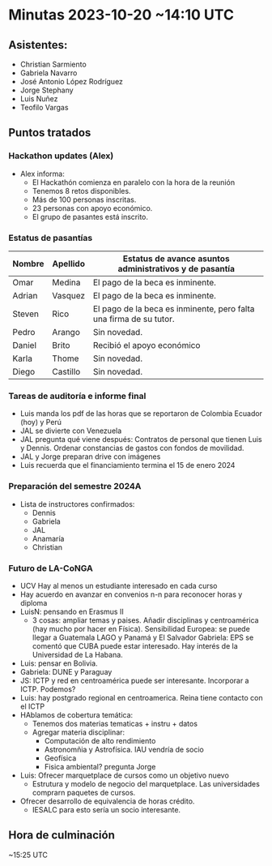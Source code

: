 # Minutas 2023-10-20 ~14:10 UTC

## Asistentes:
* Christian Sarmiento
* Gabriela Navarro
* José Antonio López Rodríguez
* Jorge Stephany
* Luis Nuñez
* Teofilo Vargas

## Puntos tratados


### Hackathon updates (Alex)
* Alex informa:
    - El Hackathón comienza en paralelo con la hora de la reunión
    - Tenemos 8 retos disponibles.
    - Más de 100 personas inscritas. 
    - 23 personas con apoyo económico.
    - El grupo de pasantes está inscrito.

### Estatus de pasantías

| Nombre | Apellido | Estatus de avance asuntos administrativos y de pasantía |
| --- | --- | --- |
| Omar | Medina | El pago de la beca es inminente. |
| Adrian | Vasquez | El pago de la beca es inminente. |
| Steven | Rico | El pago de la beca es inminente, pero falta una firma de su tutor. |
| Pedro | Arango | Sin novedad. |
| Daniel | Brito | Recibió el apoyo económico |
| Karla | Thome | Sin novedad. |
| Diego | Castillo | Sin novedad. |
    

### Tareas de auditoría e informe final

*  Luis manda los pdf de las horas que se reportaron de Colombia Ecuador (hoy) y Perú
* JAL se divierte con Venezuela
* JAL pregunta qué viene después: Contratos de personal que tienen Luis y Dennis. Ordenar constancias de gastos con fondos de movilidad. 
* JAL y Jorge preparan drive con imágenes
* Luis recuerda que el financiamiento termina el 15 de enero 2024

### Preparación del semestre 2024A
* Lista de instructores confirmados:
    * Dennis
    * Gabriela
    * JAL
    * Anamaría
    * Christian

### Futuro de LA-CoNGA
* UCV Hay al menos un estudiante interesado en cada curso
* Hay acuerdo en avanzar en convenios n-n para reconocer horas y diploma
* LuisN: pensando en Erasmus II 
    * 3 cosas: ampliar temas y paises. Añadir disciplinas y centroamérica (hay mucho por hacer en Física). Sensibilidad Europea: se puede llegar a Guatemala LAGO y Panamá y El Salvador
    Gabriela: EPS se comentó que CUBA puede estar interesado. Hay interés de la Universidad de La Habana. 
* Luis: pensar en Bolivia.
* Gabriela: DUNE y Paraguay
* JS: ICTP y red en centroamérica puede ser interesante. Incorporar a ICTP. Podemos?
* Luis: hay postgrado regional en centroamerica. Reina tiene contacto con el ICTP
* HAblamos de cobertura temática: 
    * Tenemos dos materias tematicas + instru + datos
    * Agregar materia disciplinar: 
        * Computación de alto rendimiento
        * Astronomñia y Astrofísica. IAU vendría de socio
        * Geofísica
        * Fisica ambiental? pregunta Jorge
* Luis: Ofrecer marquetplace de cursos como un objetivo nuevo
    * Estrutura y modelo de negocio del marquetplace. Las universidades comprarn paquetes de cursos.
* Ofrecer desarrollo de equivalencia de horas crédito.
    * IESALC para esto sería un socio interesante.

## Hora de culminación
 ~15:25 UTC
